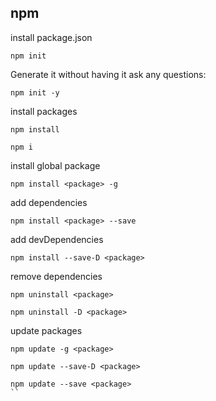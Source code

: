 ## npm

install package.json

```
npm init
```

Generate it without having it ask any questions:

```
npm init -y
```

install packages

```
npm install

npm i
```

install global package

```
npm install <package> -g
```

add dependencies

```
npm install <package> --save
```

add devDependencies

```
npm install --save-D <package>
```

remove dependencies

```
npm uninstall <package>

npm uninstall -D <package>
```

update packages

```
npm update -g <package>

npm update --save-D <package>

npm update --save <package>
``